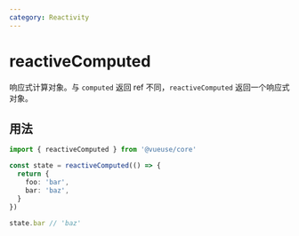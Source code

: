```yaml
---
category: Reactivity
---
```


# reactiveComputed

响应式计算对象。与 `computed` 返回 ref 不同，`reactiveComputed` 返回一个响应式对象。

## 用法

```ts
import { reactiveComputed } from '@vueuse/core'

const state = reactiveComputed(() => {
  return {
    foo: 'bar',
    bar: 'baz',
  }
})

state.bar // 'baz'
```
